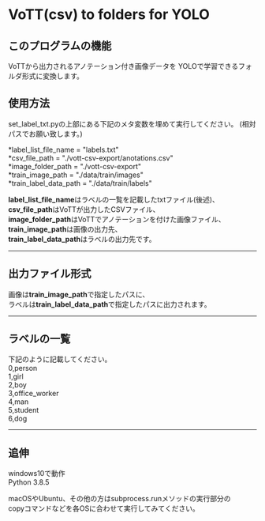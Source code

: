 # VoTT(csv) to folders for YOLO

## このプログラムの機能
VoTTから出力されるアノテーション付き画像データを
YOLOで学習できるフォルダ形式に変換します。

## 使用方法
set_label_txt.pyの上部にある下記のメタ変数を埋めて実行してください。
(相対パスでお願い致します。)

*label_list_file_name = "labels.txt"  
*csv_file_path = "./vott-csv-export/anotations.csv"  
*image_folder_path = "./vott-csv-export"  
*train_image_path = "./data/train/images"  
*train_label_data_path = "./data/train/labels"  

**label_list_file_name**はラベルの一覧を記載したtxtファイル(後述)、  
**csv_file_path**はVoTTが出力したCSVファイル、  
**image_folder_path**はVoTTでアノテーションを付けた画像ファイル、  
**train_image_path**は画像の出力先、  
**train_label_data_path**はラベルの出力先です。  


***

## 出力ファイル形式
画像は**train_image_path**で指定したパスに、  
ラベルは**train_label_data_path**で指定したパスに出力されます。

***

## ラベルの一覧
下記のように記載してください。  
0,person  
1,girl  
2,boy  
3,office_worker  
4,man  
5,student  
6,dog  

***

## 追伸
windows10で動作  
Python 3.8.5  

macOSやUbuntu、その他の方はsubprocess.runメソッドの実行部分の  
copyコマンドなどを各OSに合わせて実行してみてください。  